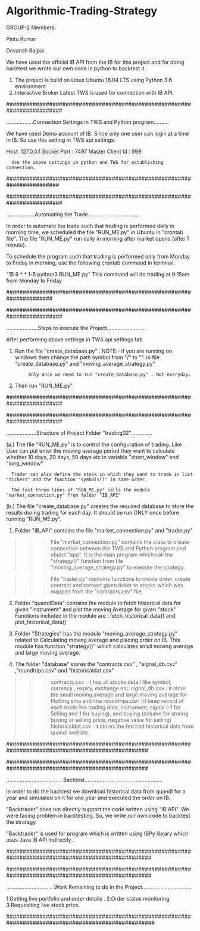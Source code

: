 # Algorithmic-Trading-Strategy

GROUP-2
Members:

Pintu Kumar

Devansh Bajpai


We have used the official IB API from the IB for this project and for doing backtest
we wrote our own code in python to backtest it.

1. The project is build on Linux Ubuntu 16.04 LTS using Python 3.6 environment
2. Interactive Broker Latest TWS is used for connection with IB API.

 #########################################################################
 
 ..................Connection Settings in TWS and Python program..........
 
 We have used Demo account of IB. Since only one user can login at a time in IB. So use this setting in TWS api
 settings.

 Host: 127.0.0.1
 Socket Port : 7497
 Master Client Id : 999

      Use the above settings in python and TWS for establishing connection.
      
 ########################################################################


#########################################################################

...................Automating the Trade..................................

In order to automate the trade such that trading is performed daily in morning time,
we scheduled the file "RUN_ME.py" in Ubuntu in "crontab file". The file "RUN_ME.py"
run daily in morning after market opens (after 1 minute).

To schedule the program such that trading is performed only from Monday to Friday in morning, use the following
crontab command in terminal.

"15 9 * * 1-5 python3 RUN_ME.py"
This command will do trading at 9:15am from Monday to Friday

######################################################################


#########################################################################

.....................Steps to execute the Project..........................

After performing above settings in TWS api settings tab
1. Run the file "create_database.py" .
    NOTE:- if you are running on windows then change the path symbol from "/" to "\".
            in file "create_database.py" and "moving_average_strategy.py"

            Only once we need to run "create_database.py" . Not everyday.

2. Then run "RUN_ME.py".


#########################################################################

#########################################################################

 ....................Structure of Project Folder "trading02"..............

(a.) The file "RUN_ME.py" is to control the configuration of trading. Like User can put enter the moving average period
      they want to calculate whether 10 days, 20 days, 50 days etc in variable "short_window" and "long_window"

      Trader can also define the stock in which they want to trade in list "tickers" and the function "symbols()" in same order.

      The last three lines of "RUN_ME.py" calls the module "market_connection.py" from folder "IB_API"

(b.) The file "create_database.py" creates the required database to store the results during trading for each day.
        It should be run ONLY once before running "RUN_ME.py".


 1. Folder "IB_API" contains the file "market_connection.py" and "trader.py"

 >>> File "market_connection.py" contains the class to create connection between the TWS and Python program
      and object "app".
      It is the main program which call the "strategy()" function from file "moving_average_strategy.py" to execute the
      strategy.

>>> File "trader.py"  contains functions to create order, create contract and convert given ticker to stocks which was
    mapped from the "contracts.csv" file.

2.  Folder "quandlData" contains the module to fetch historical data for given "instrument" and plot the moving Average for
    given "stock"
      Functions included in the module are : fetch_historical_data() and plot_historical_data()

3.  Folder "Strategies" has the module "moving_average_strategy.py" related to Calculating moving average and placing order on IB.
    This module has function "strategy()" which calculates small moving average and large moving average.

4. The folder "database" stores the "contracts.csv" ,  "signal_db.csv" ,"roundtrips.csv" and "historicaldat.csv"
  >>> contracts.csv : it has all stocks detail like symbol, currency , expiry, exchange etc.
  >>> signal_db.csv : it store the small moving average and large moving average for Plotting sma and lma
  >>> roundtrips.csv : it keep record of each trade like trading date, instrument, signal (-1 for Selling and 1 for buying), and
      buying (column for storing buying or selling price, negative value for selling)
  >>> historicaldat.csv : it stores the fetched historical data from quandl website.
  
###################################################################################################

###################################################################################################

......................................Backtest....................................................

In order to do the backtest we download historical data from quandl for a year and simulated on it
for one year and executed the order on IB.

"Backtrader" does not directly support the code written using "IB API". We were facing problem in backtesting.
So, we write our own code to backtest the strategy.

"Backtrader" is used for program which is written using IBPy library which uses Java IB API indirectly .

####################################################################################################

####################################################################################################

................................Work Remaining to do in the Project.................................

1.Getting live portfolio and order details .
2.Order status monitoring.
3.Requesiting live stock price.

#####################################################################################################
